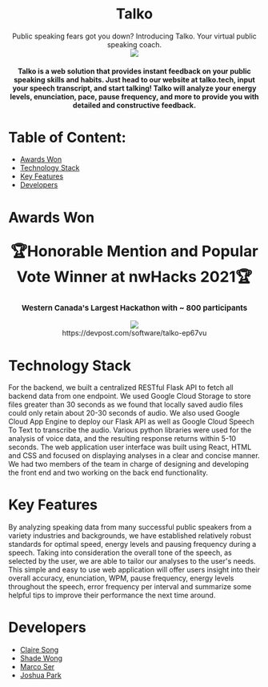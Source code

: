 # <div align="center">Talko</div>


<div align="center">Public speaking fears got you down? Introducing Talko. Your virtual public speaking coach.</div>

<div align="center"><img src ="https://raw.githubusercontent.com/Resocram/talko/119af34334bee18c9471fd75edc8dc320658aeb4/talko-client/src/assets/talko-logo.svg" style="vertical-align:middle"></div>

<div align="center">
<h4>Talko is a web solution that provides instant feedback on your public speaking skills and habits. Just head to our website at talko.tech, input your speech transcript, and start talking! Talko will analyze your energy levels, enunciation, pace, pause frequency, and more to provide you with detailed and constructive feedback.</h4>
</div>




# Table of Content:

- [Awards Won](#awards-won)
- [Technology Stack](#techonology-stack)
- [Key Features](#key-features)
- [Developers](#developers)




# Awards Won

## <div align="center" style="font-size: 30px">🏆Honorable Mention and Popular Vote Winner at nwHacks 2021🏆</div>
### <div align="center" style="font-size: 15px">Western Canada's Largest Hackathon with ~ 800 participants </div>
<div align="center"><img src ="https://github.com/Resocram/talko/blob/main/assets/awards.png?raw=true" style="vertical-align:middle"></div>
<div align="center">https://devpost.com/software/talko-ep67vu</div>




# Technology Stack

For the backend, we built a centralized RESTful Flask API to fetch all backend data from one endpoint. We used Google Cloud Storage to store files greater than 30 seconds as we found that locally saved audio files could only retain about 20-30 seconds of audio. We also used Google Cloud App Engine to deploy our Flask API as well as Google Cloud Speech To Text to transcribe the audio. Various python libraries were used for the analysis of voice data, and the resulting response returns within 5-10 seconds. The web application user interface was built using React, HTML and CSS and focused on displaying analyses in a clear and concise manner. We had two members of the team in charge of designing and developing the front end and two working on the back end functionality.




# Key Features

By analyzing speaking data from many successful public speakers from a variety industries and backgrounds, we have established relatively robust standards for optimal speed, energy levels and pausing frequency during a speech. Taking into consideration the overall tone of the speech, as selected by the user, we are able to tailor our analyses to the user's needs. This simple and easy to use web application will offer users insight into their overall accuracy, enunciation, WPM, pause frequency, energy levels throughout the speech, error frequency per interval and summarize some helpful tips to improve their performance the next time around.




 # Developers
 - [Claire Song](https://github.com/cxsong1)
 - [Shade Wong](https://github.com/shade-12)
 - [Marco Ser](https://github.com/Resocram)
 - [Joshua Park](https://github.com/JoshuaParkSJ)
